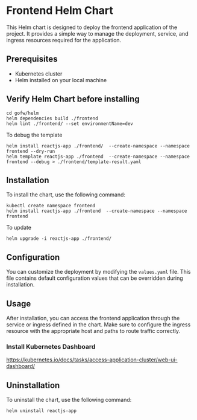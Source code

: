 # Frontend Helm Chart

This Helm chart is designed to deploy the frontend application of the project. It provides a simple way to manage the deployment, service, and ingress resources required for the application.

## Prerequisites

- Kubernetes cluster
- Helm installed on your local machine

## Verify Helm Chart before installing

```shell
cd gofw/helm
helm dependencies build ./frontend
helm lint ./frontend/ --set environmentName=dev 
```

To debug the template

```shell
helm install reactjs-app ./frontend/  --create-namespace --namespace frontend --dry-run
helm template reactjs-app ./frontend  --create-namespace --namespace frontend --debug > ./frontend/template-result.yaml
```

## Installation

To install the chart, use the following command:

```shell
kubectl create namespace frontend
helm install reactjs-app ./frontend  --create-namespace --namespace frontend
```

To update

```shell
helm upgrade -i reactjs-app ./frontend/
```

## Configuration

You can customize the deployment by modifying the `values.yaml` file. This file contains default configuration values that can be overridden during installation.

## Usage

After installation, you can access the frontend application through the service or ingress defined in the chart. Make sure to configure the ingress resource with the appropriate host and paths to route traffic correctly.

### Install Kubernetes Dashboard

https://kubernetes.io/docs/tasks/access-application-cluster/web-ui-dashboard/

## Uninstallation

To uninstall the chart, use the following command:

```shell
helm uninstall reactjs-app
```